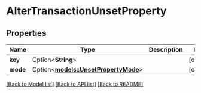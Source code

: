 # AlterTransactionUnsetProperty

## Properties

Name | Type | Description | Notes
------------ | ------------- | ------------- | -------------
**key** | Option<**String**> |  | [optional]
**mode** | Option<[**models::UnsetPropertyMode**](UnsetPropertyMode.md)> |  | [optional]

[[Back to Model list]](../README.md#documentation-for-models) [[Back to API list]](../README.md#documentation-for-api-endpoints) [[Back to README]](../README.md)


